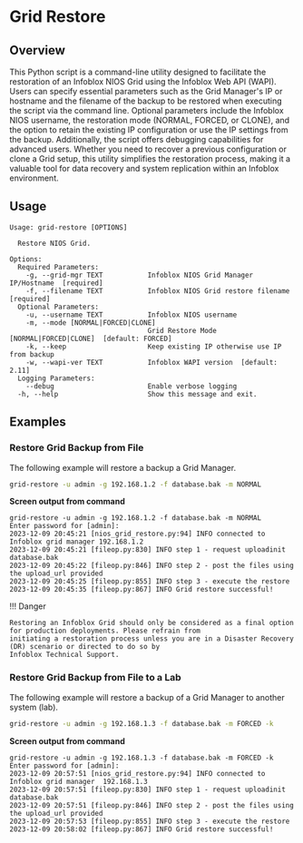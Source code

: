 # Grid Restore

## Overview

This Python script is a command-line utility designed to facilitate the restoration of an Infoblox NIOS Grid using the
Infoblox Web API (WAPI). Users can specify essential parameters such as the Grid Manager's IP or hostname and the
filename of the backup to be restored when executing the script via the command line. Optional parameters include the
Infoblox NIOS username, the restoration mode (NORMAL, FORCED, or CLONE), and the option to retain the existing IP
configuration or use the IP settings from the backup. Additionally, the script offers debugging capabilities for
advanced users. Whether you need to recover a previous configuration or clone a Grid setup, this utility simplifies the
restoration process, making it a valuable tool for data recovery and system replication within an Infoblox environment.

## Usage

```
Usage: grid-restore [OPTIONS]

  Restore NIOS Grid.

Options:
  Required Parameters: 
    -g, --grid-mgr TEXT           Infoblox NIOS Grid Manager IP/Hostname  [required]
    -f, --filename TEXT           Infoblox NIOS Grid restore filename  [required]
  Optional Parameters: 
    -u, --username TEXT           Infoblox NIOS username
    -m, --mode [NORMAL|FORCED|CLONE]
                                  Grid Restore Mode [NORMAL|FORCED|CLONE]  [default: FORCED]
    -k, --keep                    Keep existing IP otherwise use IP from backup
    -w, --wapi-ver TEXT           Infoblox WAPI version  [default: 2.11]
  Logging Parameters: 
    --debug                       Enable verbose logging
  -h, --help                      Show this message and exit.

```

## Examples

### Restore Grid Backup from File

The following example will restore a backup a Grid Manager.

```sh
grid-restore -u admin -g 192.168.1.2 -f database.bak -m NORMAL
```

**Screen output from command**

```text
grid-restore -u admin -g 192.168.1.2 -f database.bak -m NORMAL
Enter password for [admin]: 
2023-12-09 20:45:21 [nios_grid_restore.py:94] INFO connected to Infoblox grid manager 192.168.1.2
2023-12-09 20:45:21 [fileop.py:830] INFO step 1 - request uploadinit database.bak
2023-12-09 20:45:22 [fileop.py:846] INFO step 2 - post the files using the upload_url provided
2023-12-09 20:45:25 [fileop.py:855] INFO step 3 - execute the restore
2023-12-09 20:45:35 [fileop.py:867] INFO Grid restore successful!
```

!!! Danger

    Restoring an Infoblox Grid should only be considered as a final option for production deployments. Please refrain from
    initiating a restoration process unless you are in a Disaster Recovery (DR) scenario or directed to do so by
    Infoblox Technical Support.

### Restore Grid Backup from File to a Lab

The following example will restore a backup of a Grid Manager to another system (lab).

```sh
grid-restore -u admin -g 192.168.1.3 -f database.bak -m FORCED -k
```

**Screen output from command**

```text
grid-restore -u admin -g 192.168.1.3 -f database.bak -m FORCED -k
Enter password for [admin]: 
2023-12-09 20:57:51 [nios_grid_restore.py:94] INFO connected to Infoblox grid manager  192.168.1.3
2023-12-09 20:57:51 [fileop.py:830] INFO step 1 - request uploadinit database.bak
2023-12-09 20:57:51 [fileop.py:846] INFO step 2 - post the files using the upload_url provided
2023-12-09 20:57:53 [fileop.py:855] INFO step 3 - execute the restore
2023-12-09 20:58:02 [fileop.py:867] INFO Grid restore successful!

```
